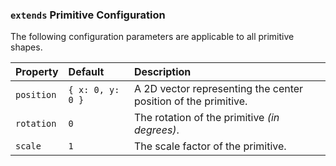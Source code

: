 ### `extends` Primitive Configuration

The following configuration parameters are applicable to all primitive shapes.

| Property   | Default          | Description                                                    |
|:-----------|:-----------------|:---------------------------------------------------------------|
| `position` | `{ x: 0, y: 0 }` | A 2D vector representing the center position of the primitive. |
| `rotation` | `0`              | The rotation of the primitive _(in degrees)_.                  |
| `scale`    | `1`              | The scale factor of the primitive.                             |
